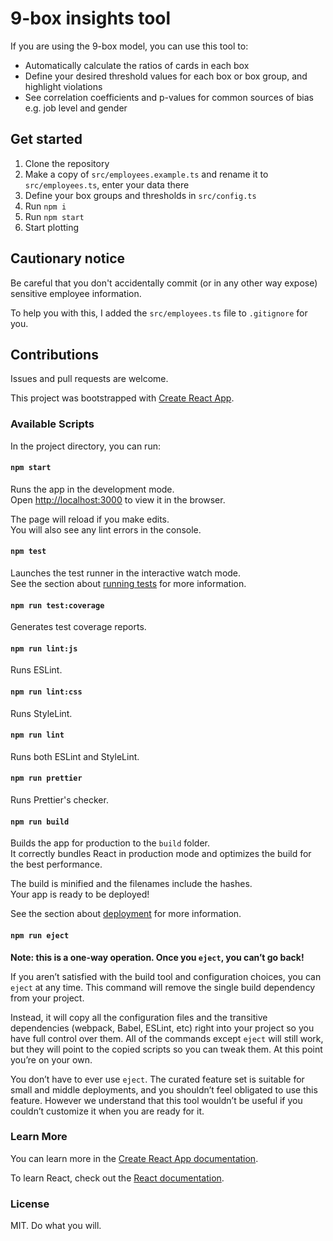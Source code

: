 # 9-box insights tool

If you are using the 9-box model, you can use this tool to:

- Automatically calculate the ratios of cards in each box
- Define your desired threshold values for each box or box group, and highlight violations
- See correlation coefficients and p-values for common sources of bias e.g. job level and gender

## Get started

1. Clone the repository
2. Make a copy of `src/employees.example.ts` and rename it to `src/employees.ts`, enter your data there
3. Define your box groups and thresholds in `src/config.ts`
4. Run `npm i`
5. Run `npm start`
6. Start plotting

## Cautionary notice

Be careful that you don't accidentally commit (or in any other way expose) sensitive employee information.

To help you with this, I added the `src/employees.ts` file to `.gitignore` for you.

## Contributions

Issues and pull requests are welcome.

This project was bootstrapped with [Create React App](https://github.com/facebook/create-react-app).

### Available Scripts

In the project directory, you can run:

#### `npm start`

Runs the app in the development mode.\
Open [http://localhost:3000](http://localhost:3000) to view it in the browser.

The page will reload if you make edits.\
You will also see any lint errors in the console.

#### `npm test`

Launches the test runner in the interactive watch mode.\
See the section about [running tests](https://facebook.github.io/create-react-app/docs/running-tests) for more information.

#### `npm run test:coverage`

Generates test coverage reports.

#### `npm run lint:js`

Runs ESLint.

#### `npm run lint:css`

Runs StyleLint.

#### `npm run lint`

Runs both ESLint and StyleLint.

#### `npm run prettier`

Runs Prettier's checker.

#### `npm run build`

Builds the app for production to the `build` folder.\
It correctly bundles React in production mode and optimizes the build for the best performance.

The build is minified and the filenames include the hashes.\
Your app is ready to be deployed!

See the section about [deployment](https://facebook.github.io/create-react-app/docs/deployment) for more information.

#### `npm run eject`

**Note: this is a one-way operation. Once you `eject`, you can’t go back!**

If you aren’t satisfied with the build tool and configuration choices, you can `eject` at any time. This command will remove the single build dependency from your project.

Instead, it will copy all the configuration files and the transitive dependencies (webpack, Babel, ESLint, etc) right into your project so you have full control over them. All of the commands except `eject` will still work, but they will point to the copied scripts so you can tweak them. At this point you’re on your own.

You don’t have to ever use `eject`. The curated feature set is suitable for small and middle deployments, and you shouldn’t feel obligated to use this feature. However we understand that this tool wouldn’t be useful if you couldn’t customize it when you are ready for it.

### Learn More

You can learn more in the [Create React App documentation](https://facebook.github.io/create-react-app/docs/getting-started).

To learn React, check out the [React documentation](https://reactjs.org/).

### License

MIT. Do what you will.
